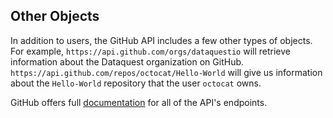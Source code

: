 ## Other Objects

In addition to users, the GitHub API includes a few other types of objects. For example, `https://api.github.com/orgs/dataquestio` will retrieve information about the Dataquest organization on GitHub. `https://api.github.com/repos/octocat/Hello-World` will give us information about the `Hello-World` repository that the user `octocat` owns.

GitHub offers full [documentation](https://developer.github.com/v3/) for all of the API's endpoints.